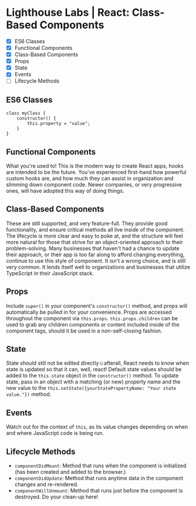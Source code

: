 # Lighthouse Labs | React: Class-Based Components

- [X] ES6 Classes
- [X] Functional Components
- [X] Class-Based Components
- [X] Props
- [X] State
- [X] Events
- [ ] Lifecycle Methods

## ES6 Classes

```
class myClass {
    constructor() {
        this.property = "value";
    }
}
```

## Functional Components

What you're used to! This is the modern way to create React apps, hooks are intended to be the future. You've experienced first-hand how powerful custom hooks are, and how much they can assist in organization and slimming down component code. Newer companies, or very progressive ones, will have adopted this way of doing things.

## Class-Based Components

These are still supported, and very feature-full. They provide good functionality, and ensure critical methods all live inside of the component. The lifecycle is more clear and easy to poke at, and the structure will feel more natural for those that strive for an object-oriented approach to their problem-solving. Many businesses that haven't had a chance to update their approach, or their app is too far along to afford changing everything, continue to use this style of component. It isn't a wrong choice, and is still very common. It lends itself well to organizations and businesses that utilize TypeScript in their JavaScript stack.

## Props

Include `super()` in your component's `constructor()` method, and props will automatically be pulled in for your convenience. Props are accessed throughout the component via `this.props`. `this.props.children` can be used to grab any children components or content included inside of the component tags, should it be used in a non-self-closing fashion.

## State

State should still not be edited directly☺afterall, React needs to know when state is updated so that it can, well, react! Default state values should be added to the `this.state` object in the `constructor()` method. To update state, pass in an object with a matching (or new) property name and the new value to the `this.setState({yourStatePropertyName: "Your state value."})` method.

## Events

Watch out for the context of `this`, as its value changes depending on when and where JavaScript code is being run.

## Lifecycle Methods

- `componentDidMount`: Method that runs when the component is initialized (has been created and added to the browser.)
- `componentDidUpdate`: Method that runs anytime data in the component changes and re-rendered.
- `componentWillUnmount`: Method that runs just before the component is destroyed. Do your clean-up here!
